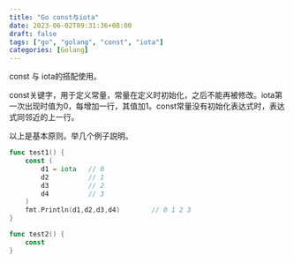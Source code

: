 ```yaml
---
title: "Go const与iota"
date: 2023-06-02T09:31:36+08:00
draft: false
tags: ["go", "golang", "const", "iota"]
categories: [Golang]
---
```


const 与 iota的搭配使用。

const关键字，用于定义常量，常量在定义时初始化，之后不能再被修改。iota第一次出现时值为0，每增加一行，其值加1。const常量没有初始化表达式时，表达式同邻近的上一行。



以上是基本原则。举几个例子説明。

```go
func test1() {
    const (
        d1 = iota	// 0
        d2			// 1
        d3			// 2
        d4			// 3
    )
    fmt.Println(d1,d2,d3,d4)		// 0 1 2 3
}
```

```go
func test2() {
    const 
}
```

